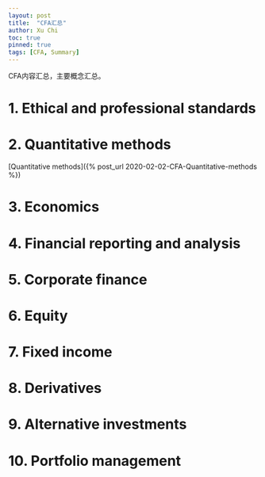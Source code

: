 ```yaml
---
layout: post
title:  "CFA汇总"
author: Xu Chi
toc: true
pinned: true
tags: [CFA, Summary]
---
```


CFA内容汇总，主要概念汇总。

# 1. Ethical and professional standards



# 2. Quantitative methods

[Quantitative methods]({% post_url 2020-02-02-CFA-Quantitative-methods %})


# 3. Economics

# 4. Financial reporting and analysis

# 5. Corporate finance

# 6. Equity

# 7. Fixed income

# 8. Derivatives

# 9. Alternative investments

# 10. Portfolio management